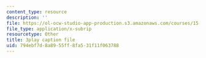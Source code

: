 ```yaml
---
content_type: resource
description: ''
file: https://ol-ocw-studio-app-production.s3.amazonaws.com/courses/15-071-the-analytics-edge-spring-2017/794ebf7d8a8955ff8fa531f11f063788_j1d4_wrUEVs.vtt
file_type: application/x-subrip
resourcetype: Other
title: 3play caption file
uid: 794ebf7d-8a89-55ff-8fa5-31f11f063788
---
```

